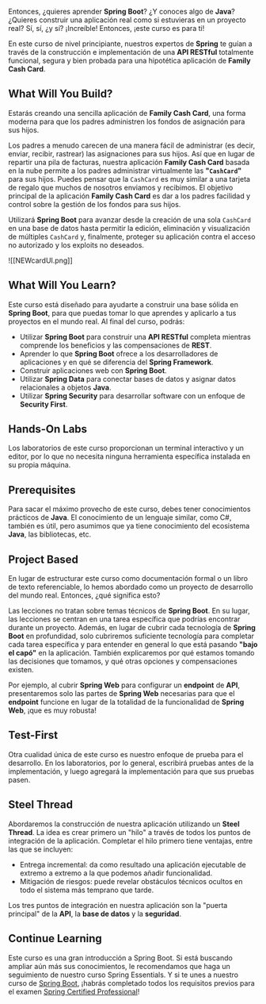 Entonces, ¿quieres aprender **Spring Boot**? ¿Y conoces algo de **Java**? ¿Quieres construir una aplicación real como si estuvieras en un proyecto real? Sí, sí, ¿y sí? ¡Increíble! Entonces, ¡este curso es para ti!

En este curso de nivel principiante, nuestros expertos de **Spring** te guían a través de la construcción e implementación de una **API RESTful** totalmente funcional, segura y bien probada para una hipotética aplicación de **Family Cash Card**.

## What Will You Build?
Estarás creando una sencilla aplicación de **Family Cash Card**, una forma moderna para que los padres administren los fondos de asignación para sus hijos.

Los padres a menudo carecen de una manera fácil de administrar (es decir, enviar, recibir, rastrear) las asignaciones para sus hijos. Así que en lugar de repartir una pila de facturas, nuestra aplicación **Family Cash Card** basada en la nube permite a los padres administrar virtualmente las **"`CashCard`"** para sus hijos. Puedes pensar que la `CashCard` es muy similar a una tarjeta de regalo que muchos de nosotros enviamos y recibimos. El objetivo principal de la aplicación **Family Cash Card** es dar a los padres facilidad y control sobre la gestión de los fondos para sus hijos.

Utilizará **Spring Boot** para avanzar desde la creación de una sola `CashCard` en una base de datos hasta permitir la edición, eliminación y visualización de múltiples `CashCard` y, finalmente, proteger su aplicación contra el acceso no autorizado y los exploits no deseados.

![[NEWcardUI.png]]

## What Will You Learn?

Este curso está diseñado para ayudarte a construir una base sólida en **Spring Boot**, para que puedas tomar lo que aprendes y aplicarlo a tus proyectos en el mundo real. Al final del curso, podrás:

- Utilizar **Spring Boot** para construir una **API RESTful** completa mientras comprende los beneficios y las compensaciones de **REST**.
- Aprender lo que **Spring Boot** ofrece a los desarrolladores de aplicaciones y en qué se diferencia del **Spring Framework**.
- Construir aplicaciones web con **Spring Boot**.
- Utilizar **Spring Data** para conectar bases de datos y asignar datos relacionales a objetos **Java**.
- Utilizar **Spring Security** para desarrollar software con un enfoque de **Security First**.

## Hands-On Labs

Los laboratorios de este curso proporcionan un terminal interactivo y un editor, por lo que no necesita ninguna herramienta específica instalada en su propia máquina.

## Prerequisites

Para sacar el máximo provecho de este curso, debes tener conocimientos prácticos de **Java**. El conocimiento de un lenguaje similar, como C#, también es útil, pero asumimos que ya tiene conocimiento del ecosistema **Java**, las bibliotecas, etc.

## Project Based

En lugar de estructurar este curso como documentación formal o un libro de texto referenciable, lo hemos abordado como un proyecto de desarrollo del mundo real. Entonces, ¿qué significa esto?

Las lecciones no tratan sobre temas técnicos de **Spring Boot**. En su lugar, las lecciones se centran en una tarea específica que podrías encontrar durante un proyecto. Además, en lugar de cubrir cada tecnología de **Spring Boot** en profundidad, solo cubriremos suficiente tecnología para completar cada tarea específica y para entender en general lo que está pasando **"bajo el capó"** en la aplicación. También explicaremos por qué estamos tomando las decisiones que tomamos, y qué otras opciones y compensaciones existen.

Por ejemplo, al cubrir **Spring Web** para configurar un **endpoint** de **API**, presentaremos solo las partes de **Spring Web** necesarias para que el **endpoint** funcione en lugar de la totalidad de la funcionalidad de **Spring Web**, ¡que es muy robusta!

## Test-First

Otra cualidad única de este curso es nuestro enfoque de prueba para el desarrollo. En los laboratorios, por lo general, escribirá pruebas antes de la implementación, y luego agregará la implementación para que sus pruebas pasen.

## Steel Thread

Abordaremos la construcción de nuestra aplicación utilizando un **Steel Thread**. La idea es crear primero un "hilo" a través de todos los puntos de integración de la aplicación. Completar el hilo primero tiene ventajas, entre las que se incluyen:

- Entrega incremental: da como resultado una aplicación ejecutable de extremo a extremo a la que podemos añadir funcionalidad.
- Mitigación de riesgos: puede revelar obstáculos técnicos ocultos en todo el sistema más temprano que tarde.

Los tres puntos de integración en nuestra aplicación son la "puerta principal" de la **API**, la **base de datos** y la **seguridad**.

## Continue Learning

Este curso es una gran introducción a Spring Boot. Si está buscando ampliar aún más sus conocimientos, le recomendamos que haga un seguimiento de nuestro curso Spring Essentials. Y si te unes a nuestro curso de [Spring Boot](https://spring.academy/courses/spring-boot), ¡habrás completado todos los requisitos previos para el examen [Spring Certified Professional](https://spring.academy/learning-path)!
